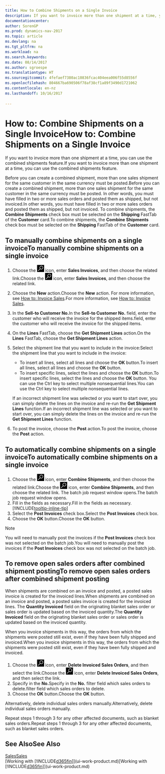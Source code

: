 ```yaml
---
title: How to Combine Shipments on a Single Invoice
description: If you want to invoice more than one shipment at a time, you can use the combined shipments feature.
documentationcenter: 
author: SorenGP
ms.prod: dynamics-nav-2017
ms.topic: article
ms.devlang: na
ms.tgt_pltfrm: na
ms.workload: na
ms.search.keywords: 
ms.date: 08/14/2017
ms.author: sgroespe
ms.translationtype: HT
ms.sourcegitcommit: 4fefaef7380ac10836fcac404eea006f55d8556f
ms.openlocfilehash: 804667ba690506f78af38cf1a89f3490d1721062
ms.contentlocale: en-nz
ms.lasthandoff: 10/16/2017

---
```

# <a name="how-to-combine-shipments-on-a-single-invoice"></a><span data-ttu-id="e23f8-103">How to: Combine Shipments on a Single Invoice</span><span class="sxs-lookup"><span data-stu-id="e23f8-103">How to: Combine Shipments on a Single Invoice</span></span>
<span data-ttu-id="e23f8-104">If you want to invoice more than one shipment at a time, you can use the combined shipments feature.</span><span class="sxs-lookup"><span data-stu-id="e23f8-104">If you want to invoice more than one shipment at a time, you can use the combined shipments feature.</span></span>  

 <span data-ttu-id="e23f8-105">Before you can create a combined shipment, more than one sales shipment for the same customer in the same currency must be posted.</span><span class="sxs-lookup"><span data-stu-id="e23f8-105">Before you can create a combined shipment, more than one sales shipment for the same customer in the same currency must be posted.</span></span> <span data-ttu-id="e23f8-106">In other words, you must have filled in two or more sales orders and posted them as shipped, but not invoiced.</span><span class="sxs-lookup"><span data-stu-id="e23f8-106">In other words, you must have filled in two or more sales orders and posted them as shipped, but not invoiced.</span></span> <span data-ttu-id="e23f8-107">To combine shipments, the **Combine Shipments** check box must be selected on the **Shipping** FastTab of the **Customer** card.</span><span class="sxs-lookup"><span data-stu-id="e23f8-107">To combine shipments, the **Combine Shipments** check box must be selected on the **Shipping** FastTab of the **Customer** card.</span></span>  

## <a name="to-manually-combine-shipments-on-a-single-invoice"></a><span data-ttu-id="e23f8-108">To manually combine shipments on a single invoice</span><span class="sxs-lookup"><span data-stu-id="e23f8-108">To manually combine shipments on a single invoice</span></span>  
1. <span data-ttu-id="e23f8-109">Choose the ![Search for Page or Report](media/ui-search/search_small.png "Search for Page or Report icon") icon, enter **Sales Invoices**, and then choose the related link.</span><span class="sxs-lookup"><span data-stu-id="e23f8-109">Choose the ![Search for Page or Report](media/ui-search/search_small.png "Search for Page or Report icon") icon, enter **Sales Invoices**, and then choose the related link.</span></span>  
2. <span data-ttu-id="e23f8-110">Choose the **New** action.</span><span class="sxs-lookup"><span data-stu-id="e23f8-110">Choose the **New** action.</span></span> <span data-ttu-id="e23f8-111">For more information, see [How to: Invoice Sales](sales-how-invoice-sales.md).</span><span class="sxs-lookup"><span data-stu-id="e23f8-111">For more information, see [How to: Invoice Sales](sales-how-invoice-sales.md).</span></span>
3. <span data-ttu-id="e23f8-112">In the **Sell-to Customer No.**</span><span class="sxs-lookup"><span data-stu-id="e23f8-112">In the **Sell-to Customer No.**</span></span> <span data-ttu-id="e23f8-113">field, enter the customer who will receive the invoice for the shipped items.</span><span class="sxs-lookup"><span data-stu-id="e23f8-113">field, enter the customer who will receive the invoice for the shipped items.</span></span>  
4. <span data-ttu-id="e23f8-114">On the **Lines** FastTab, choose the **Get Shipment Lines** action.</span><span class="sxs-lookup"><span data-stu-id="e23f8-114">On the **Lines** FastTab, choose the **Get Shipment Lines** action.</span></span>  
5. <span data-ttu-id="e23f8-115">Select the shipment line that you want to include in the invoice:</span><span class="sxs-lookup"><span data-stu-id="e23f8-115">Select the shipment line that you want to include in the invoice:</span></span>  

    - <span data-ttu-id="e23f8-116">To insert all lines, select all lines and choose the **OK** button.</span><span class="sxs-lookup"><span data-stu-id="e23f8-116">To insert all lines, select all lines and choose the **OK** button.</span></span>  
    - <span data-ttu-id="e23f8-117">To insert specific lines, select the lines and choose the **OK** button.</span><span class="sxs-lookup"><span data-stu-id="e23f8-117">To insert specific lines, select the lines and choose the **OK** button.</span></span> <span data-ttu-id="e23f8-118">You can use the Ctrl key to select multiple nonsequential lines.</span><span class="sxs-lookup"><span data-stu-id="e23f8-118">You can use the Ctrl key to select multiple nonsequential lines.</span></span>  

    <span data-ttu-id="e23f8-119">If an incorrect shipment line was selected or you want to start over, you can simply delete the lines on the invoice and re-run the **Get Shipment Lines** function.</span><span class="sxs-lookup"><span data-stu-id="e23f8-119">If an incorrect shipment line was selected or you want to start over, you can simply delete the lines on the invoice and re-run the **Get Shipment Lines** function.</span></span>  
7. <span data-ttu-id="e23f8-120">To post the invoice, choose the **Post** action.</span><span class="sxs-lookup"><span data-stu-id="e23f8-120">To post the invoice, choose the **Post** action.</span></span>  

## <a name="to-automatically-combine-shipments-on-a-single-invoice"></a><span data-ttu-id="e23f8-121">To automatically combine shipments on a single invoice</span><span class="sxs-lookup"><span data-stu-id="e23f8-121">To automatically combine shipments on a single invoice</span></span>  
1. <span data-ttu-id="e23f8-122">Choose the ![Search for Page or Report](media/ui-search/search_small.png "Search for Page or Report icon") icon, enter **Combine Shipments**, and then choose the related link.</span><span class="sxs-lookup"><span data-stu-id="e23f8-122">Choose the ![Search for Page or Report](media/ui-search/search_small.png "Search for Page or Report icon") icon, enter **Combine Shipments**, and then choose the related link.</span></span> <span data-ttu-id="e23f8-123">The batch job request window opens.</span><span class="sxs-lookup"><span data-stu-id="e23f8-123">The batch job request window opens.</span></span>  
2. <span data-ttu-id="e23f8-124">Fill in the fields as necessary.</span><span class="sxs-lookup"><span data-stu-id="e23f8-124">Fill in the fields as necessary.</span></span> [!INCLUDE[tooltip-inline-tip](includes/tooltip-inline-tip_md.md)]
3. <span data-ttu-id="e23f8-125">Select the **Post Invoices** check box.</span><span class="sxs-lookup"><span data-stu-id="e23f8-125">Select the **Post Invoices** check box.</span></span>  
4.  <span data-ttu-id="e23f8-126">Choose the **OK** button.</span><span class="sxs-lookup"><span data-stu-id="e23f8-126">Choose the **OK** button.</span></span>  

> [!NOTE]  
>  <span data-ttu-id="e23f8-127">You will need to manually post the invoices if the **Post Invoices** check box was not selected on the batch job.</span><span class="sxs-lookup"><span data-stu-id="e23f8-127">You will need to manually post the invoices if the **Post Invoices** check box was not selected on the batch job.</span></span>  

## <a name="to-remove-open-sales-orders-after-combined-shipment-posting"></a><span data-ttu-id="e23f8-128">To remove open sales orders after combined shipment posting</span><span class="sxs-lookup"><span data-stu-id="e23f8-128">To remove open sales orders after combined shipment posting</span></span> 
<span data-ttu-id="e23f8-129">When shipments are combined on an invoice and posted, a posted sales invoice is created for the invoiced lines.</span><span class="sxs-lookup"><span data-stu-id="e23f8-129">When shipments are combined on an invoice and posted, a posted sales invoice is created for the invoiced lines.</span></span> <span data-ttu-id="e23f8-130">The **Quantity Invoiced** field on the originating blanket sales order or sales order is updated based on the invoiced quantity.</span><span class="sxs-lookup"><span data-stu-id="e23f8-130">The **Quantity Invoiced** field on the originating blanket sales order or sales order is updated based on the invoiced quantity.</span></span>  

<span data-ttu-id="e23f8-131">When you invoice shipments in this way, the orders from which the shipments were posted still exist, even if they have been fully shipped and invoiced.</span><span class="sxs-lookup"><span data-stu-id="e23f8-131">When you invoice shipments in this way, the orders from which the shipments were posted still exist, even if they have been fully shipped and invoiced.</span></span>   

1. <span data-ttu-id="e23f8-132">Choose the ![Search for Page or Report](media/ui-search/search_small.png "Search for Page or Report icon") icon, enter **Delete Invoiced Sales Orders**, and then select the link.</span><span class="sxs-lookup"><span data-stu-id="e23f8-132">Choose the ![Search for Page or Report](media/ui-search/search_small.png "Search for Page or Report icon") icon, enter **Delete Invoiced Sales Orders**, and then select the link.</span></span>  
2. <span data-ttu-id="e23f8-133">Specify in the **No.**</span><span class="sxs-lookup"><span data-stu-id="e23f8-133">Specify in the **No.**</span></span> <span data-ttu-id="e23f8-134">filter field which sales orders to delete.</span><span class="sxs-lookup"><span data-stu-id="e23f8-134">filter field which sales orders to delete.</span></span>  
3. <span data-ttu-id="e23f8-135">Choose the **OK** button.</span><span class="sxs-lookup"><span data-stu-id="e23f8-135">Choose the **OK** button.</span></span>  

<span data-ttu-id="e23f8-136">Alternatively, delete individual sales orders manually.</span><span class="sxs-lookup"><span data-stu-id="e23f8-136">Alternatively, delete individual sales orders manually.</span></span>  

<span data-ttu-id="e23f8-137">Repeat steps 1 through 3 for any other affected documents, such as blanket sales orders.</span><span class="sxs-lookup"><span data-stu-id="e23f8-137">Repeat steps 1 through 3 for any other affected documents, such as blanket sales orders.</span></span>

## <a name="see-also"></a><span data-ttu-id="e23f8-138">See Also</span><span class="sxs-lookup"><span data-stu-id="e23f8-138">See Also</span></span>  
[<span data-ttu-id="e23f8-139">Sales</span><span class="sxs-lookup"><span data-stu-id="e23f8-139">Sales</span></span>](sales-manage-sales.md)  
<span data-ttu-id="e23f8-140">[Working with [!INCLUDE[d365fin](includes/d365fin_md.md)]](ui-work-product.md)</span><span class="sxs-lookup"><span data-stu-id="e23f8-140">[Working with [!INCLUDE[d365fin](includes/d365fin_md.md)]](ui-work-product.md)</span></span>


